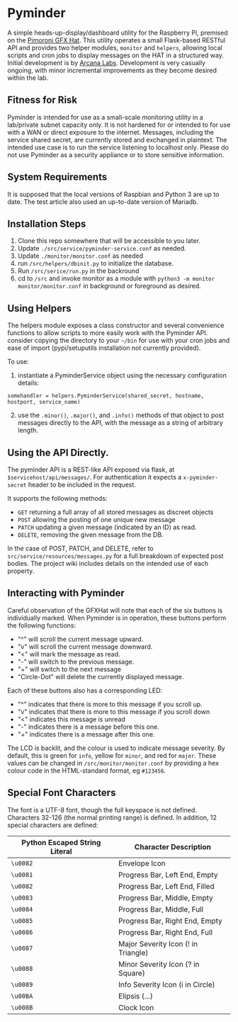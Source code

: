 # Pyminder
A simple heads-up-display/dashboard utility for the Raspberry Pi, premised on the [Pimoroni GFX Hat](https://shop.pimoroni.com/products/gfx-hat). This utility operates a small Flask-based RESTful API and provides two helper modules, `monitor` and `helpers`, allowing local scripts and cron jobs to display messages on the HAT in a structured way. Initial development is by [Arcana Labs](https://www.arcanalabs.ca). Development is very casually ongoing, with minor incremental improvements as they become desired within the lab.

## Fitness for Risk
Pyminder is intended for use as a small-scale monitoring utility in a lab/private subnet capacity only. It is not hardened for or intended to for use with a WAN or direct exposure to the internet. Messages, including the service shared secret, are currently stored and exchanged in plaintext. The intended use case is to run the service listening to localhost only. Please do not use Pyminder as a security appliance or to store sensitive information.

## System Requirements
It is supposed that the local versions of Raspbian and Python 3 are up to date. The test article also used an up-to-date version of Mariadb.

## Installation Steps
1. Clone this repo somewhere that will be accessible to you later.
2. Update `./src/service/pyminder-service.conf` as needed.
3. Update `./monitor/monitor.conf` as needed
4. run `/src/helpers/dbinit.py` to initialize the database.
5. Run `/src/serice/run.py` in the backround
6. cd to `/src` and invoke monitor as a module with `python3 -m monitor monitor/monitor.conf` in background or foreground as desired.

## Using Helpers
The helpers module exposes a class constructor and several convenience functions to allow scripts to more easily work with the Pyminder API. consider copying the directory to your `~/bin` for use with your cron jobs and ease of import (pypi/setuputils installation not currently provided).

To use:
1. instantiate a PyminderService object using the necessary configuration details:
   
```python3
somehandler = helpers.PyminderService(shared_secret, hostname, hostport, service_name)
```
2. use the `.minor()`, `.major()`, and `.info()` methods of that object to post messages directly to the API, with the message as a string of arbitrary length.

## Using the API Directly.
The pyminder API is a REST-like API exposed via flask, at `$servicehost/api/messages/`. For authentication it expects a `x-pyminder-secret` header to be included in the request.

It supports the following methods:
- `GET` returning a full array of all stored messages as discreet objects
- `POST` allowing the posting of one unique new message
- `PATCH` updating a given message (indicated by an ID) as read.
- `DELETE`, removing the given message from the DB.

In the case of POST, PATCH, and DELETE, refer to `src/service/resources/messages.py` for a full breakdown of expected post bodies. The project wiki includes details on the intended use of each property.

## Interacting with Pyminder
Careful observation of the GFXHat will note that each of the six buttons is individually marked. When Pyminder is in operation, these buttons perform the following functions:
- "^" will scroll the current message upward.
- "v" will scroll the current message downward.
- "<" will mark the message as read.
- "-" will switch to the previous message.
- "+" will switch to the next message
- "Circle-Dot" will delete the currently displayed message.

Each of these buttons also has a corresponding LED:
- "^" indicates that there is more to this message if you scroll up.
- "v" indicates that there is more to this message if you scroll down
- "<" indicates this message is unread
- "-" indicates there is a message before this one.
- "+" indicates there is a message after this one.

The LCD is backlit, and the colour is used to indicate message severity. By default, this is green for `info`, yellow for `minor`, and red for `major`. These values can be changed in `/src/monitor/monitor.conf` by providing a hex colour code in the HTML-standard format, eg `#123456`.

## Special Font Characters
The font is a UTF-8 font, though the full keyspace is not defined. Characters 32-126 (the normal printing range) is defined. In addition, 12 special characters are defined:

|Python Escaped String Literal|Character Description|
|-----------------------------|---------------------|
|`\u0082`|Envelope Icon|
|`\u0081`|Progress Bar, Left End, Empty|
|`\u0082`|Progress Bar, Left End, Filled|
|`\u0083`|Progress Bar, Middle, Empty|
|`\u0084`|Progress Bar, Middle, Full|
|`\u0085`|Progress Bar, Right End, Empty|
|`\u0086`|Progress Bar, Right End, Full|
|`\u0087`|Major Severity Icon (! in Triangle)|
|`\u0088`|Minor Severity Icon (? in Square)|
|`\u0089`|Info Severity Icon (i in Circle)|
|`\u00BA`|Elipsis (...)|
|`\u008B`|Clock Icon|